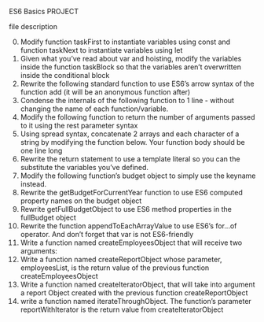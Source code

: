 ES6 Basics PROJECT

file description

0.  Modify function taskFirst to instantiate variables using const and function taskNext to instantiate variables using let
1.  Given what you’ve read about var and hoisting, modify the variables inside the function taskBlock so that the variables aren’t overwritten inside the conditional block
2.  Rewrite the following standard function to use ES6’s arrow syntax of the function add (it will be an anonymous function after)
3.  Condense the internals of the following function to 1 line - without changing the name of each function/variable.
4.  Modify the following function to return the number of arguments passed to it using the rest parameter syntax
5.  Using spread syntax, concatenate 2 arrays and each character of a string by modifying the function below. Your function body should be one line long
6.  Rewrite the return statement to use a template literal so you can the substitute the variables you’ve defined.
7.  Modify the following function’s budget object to simply use the keyname instead.
8.  Rewrite the getBudgetForCurrentYear function to use ES6 computed property names on the budget object
9.  Rewrite getFullBudgetObject to use ES6 method properties in the fullBudget object
10. Rewrite the function appendToEachArrayValue to use ES6’s for...of operator. And don’t forget that var is not ES6-friendly
11. Write a function named createEmployeesObject that will receive two arguments:
12. Write a function named createReportObject whose parameter, employeesList, is the return value of the previous function createEmployeesObject
13. Write a function named createIteratorObject, that will take into argument a report Object created with the previous function createReportObject
14. write a function named iterateThroughObject. The function’s parameter reportWithIterator is the return value from createIteratorObject
